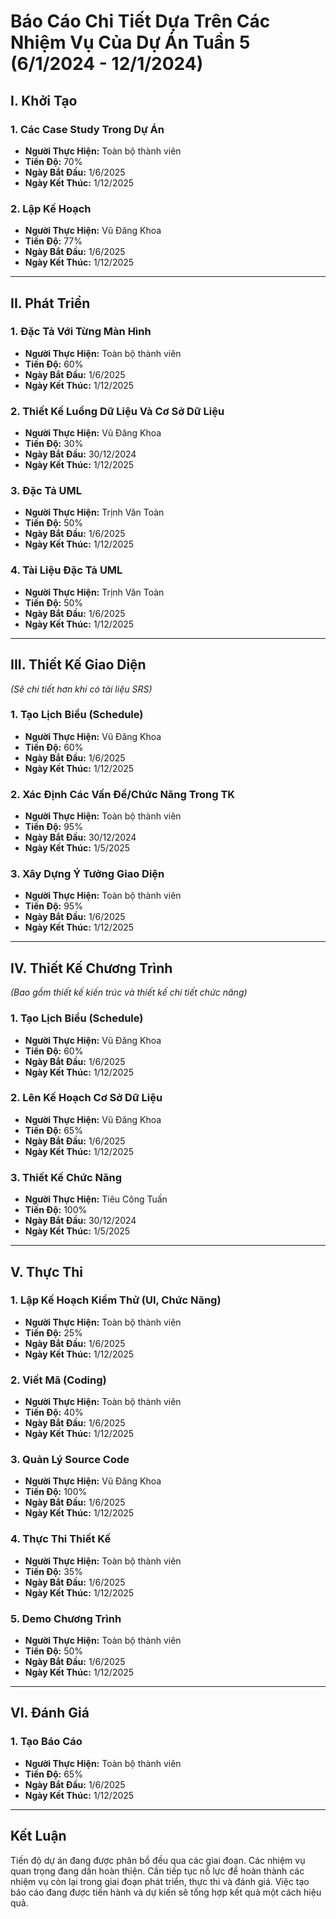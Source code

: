 # Báo Cáo Chi Tiết Dựa Trên Các Nhiệm Vụ Của Dự Án Tuần 5 (6/1/2024 - 12/1/2024)

## I. Khởi Tạo  
### 1. Các Case Study Trong Dự Án  
- **Người Thực Hiện:** Toàn bộ thành viên  
- **Tiến Độ:** 70%  
- **Ngày Bắt Đầu:** 1/6/2025  
- **Ngày Kết Thúc:** 1/12/2025  

### 2. Lập Kế Hoạch  
- **Người Thực Hiện:** Vũ Đăng Khoa  
- **Tiến Độ:** 77%  
- **Ngày Bắt Đầu:** 1/6/2025  
- **Ngày Kết Thúc:** 1/12/2025  

---

## II. Phát Triển  
### 1. Đặc Tả Với Từng Màn Hình  
- **Người Thực Hiện:** Toàn bộ thành viên  
- **Tiến Độ:** 60%  
- **Ngày Bắt Đầu:** 1/6/2025  
- **Ngày Kết Thúc:** 1/12/2025  

### 2. Thiết Kế Luồng Dữ Liệu Và Cơ Sở Dữ Liệu  
- **Người Thực Hiện:** Vũ Đăng Khoa  
- **Tiến Độ:** 30%  
- **Ngày Bắt Đầu:** 30/12/2024  
- **Ngày Kết Thúc:** 1/12/2025  

### 3. Đặc Tả UML  
- **Người Thực Hiện:** Trịnh Văn Toàn  
- **Tiến Độ:** 50%  
- **Ngày Bắt Đầu:** 1/6/2025  
- **Ngày Kết Thúc:** 1/12/2025  

### 4. Tài Liệu Đặc Tả UML  
- **Người Thực Hiện:** Trịnh Văn Toàn  
- **Tiến Độ:** 50%  
- **Ngày Bắt Đầu:** 1/6/2025  
- **Ngày Kết Thúc:** 1/12/2025  

---

## III. Thiết Kế Giao Diện  
*(Sẽ chi tiết hơn khi có tài liệu SRS)*  

### 1. Tạo Lịch Biểu (Schedule)  
- **Người Thực Hiện:** Vũ Đăng Khoa  
- **Tiến Độ:** 60%  
- **Ngày Bắt Đầu:** 1/6/2025  
- **Ngày Kết Thúc:** 1/12/2025  

### 2. Xác Định Các Vấn Đề/Chức Năng Trong TK  
- **Người Thực Hiện:** Toàn bộ thành viên  
- **Tiến Độ:** 95%  
- **Ngày Bắt Đầu:** 30/12/2024  
- **Ngày Kết Thúc:** 1/5/2025  

### 3. Xây Dựng Ý Tưởng Giao Diện  
- **Người Thực Hiện:** Toàn bộ thành viên  
- **Tiến Độ:** 95%  
- **Ngày Bắt Đầu:** 1/6/2025  
- **Ngày Kết Thúc:** 1/12/2025  

---

## IV. Thiết Kế Chương Trình  
*(Bao gồm thiết kế kiến trúc và thiết kế chi tiết chức năng)*  

### 1. Tạo Lịch Biểu (Schedule)  
- **Người Thực Hiện:** Vũ Đăng Khoa  
- **Tiến Độ:** 60%  
- **Ngày Bắt Đầu:** 1/6/2025  
- **Ngày Kết Thúc:** 1/12/2025  

### 2. Lên Kế Hoạch Cơ Sở Dữ Liệu  
- **Người Thực Hiện:** Vũ Đăng Khoa  
- **Tiến Độ:** 65%  
- **Ngày Bắt Đầu:** 1/6/2025  
- **Ngày Kết Thúc:** 1/12/2025  

### 3. Thiết Kế Chức Năng  
- **Người Thực Hiện:** Tiêu Công Tuấn  
- **Tiến Độ:** 100%  
- **Ngày Bắt Đầu:** 30/12/2024  
- **Ngày Kết Thúc:** 1/5/2025  

---

## V. Thực Thi  
### 1. Lập Kế Hoạch Kiểm Thử (UI, Chức Năng)  
- **Người Thực Hiện:** Toàn bộ thành viên  
- **Tiến Độ:** 25%  
- **Ngày Bắt Đầu:** 1/6/2025  
- **Ngày Kết Thúc:** 1/12/2025  

### 2. Viết Mã (Coding)  
- **Người Thực Hiện:** Toàn bộ thành viên  
- **Tiến Độ:** 40%  
- **Ngày Bắt Đầu:** 1/6/2025  
- **Ngày Kết Thúc:** 1/12/2025  

### 3. Quản Lý Source Code  
- **Người Thực Hiện:** Vũ Đăng Khoa  
- **Tiến Độ:** 100%  
- **Ngày Bắt Đầu:** 1/6/2025  
- **Ngày Kết Thúc:** 1/12/2025  

### 4. Thực Thi Thiết Kế  
- **Người Thực Hiện:** Toàn bộ thành viên  
- **Tiến Độ:** 35%  
- **Ngày Bắt Đầu:** 1/6/2025  
- **Ngày Kết Thúc:** 1/12/2025  

### 5. Demo Chương Trình  
- **Người Thực Hiện:** Toàn bộ thành viên  
- **Tiến Độ:** 50%  
- **Ngày Bắt Đầu:** 1/6/2025  
- **Ngày Kết Thúc:** 1/12/2025  

---

## VI. Đánh Giá  
### 1. Tạo Báo Cáo  
- **Người Thực Hiện:** Toàn bộ thành viên  
- **Tiến Độ:** 65%  
- **Ngày Bắt Đầu:** 1/6/2025  
- **Ngày Kết Thúc:** 1/12/2025  

---

## Kết Luận  
Tiến độ dự án đang được phân bổ đều qua các giai đoạn. Các nhiệm vụ quan trọng đang dần hoàn thiện. 
Cần tiếp tục nỗ lực để hoàn thành các nhiệm vụ còn lại trong giai đoạn phát triển, thực thi và đánh giá. 
Việc tạo báo cáo đang được tiến hành và dự kiến sẽ tổng hợp kết quả một cách hiệu quả.
